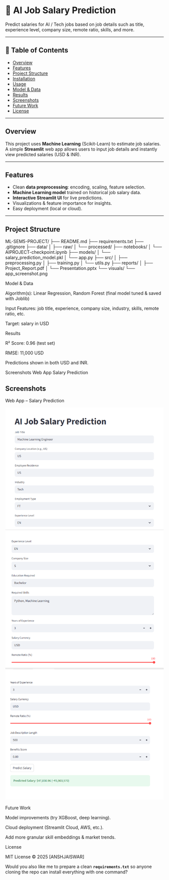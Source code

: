 # 🧠 AI Job Salary Prediction

Predict salaries for AI / Tech jobs based on job details such as title, experience level, company size, remote ratio, skills, and more.

---

## 📑 Table of Contents
- [Overview](#overview)
- [Features](#features)
- [Project Structure](#project-structure)
- [Installation](#installation)
- [Usage](#usage)
- [Model & Data](#model--data)
- [Results](#results)
- [Screenshots](#screenshots)
- [Future Work](#future-work)
- [License](#license)

---

## Overview
This project uses **Machine Learning** (Scikit-Learn) to estimate job salaries.  
A simple **Streamlit** web app allows users to input job details and instantly view predicted salaries (USD & INR).


---

## Features
- Clean **data preprocessing**: encoding, scaling, feature selection.
- **Machine Learning model** trained on historical job salary data.
- **Interactive Streamlit UI** for live predictions.
- Visualizations & feature importance for insights.
- Easy deployment (local or cloud).

---

## Project Structure
ML-SEM5-PROJECT/
├── README.md
├── requirements.txt
├── .gitignore
├── data/
│   ├── raw/
│   └── processed/
├── notebooks/
│   └── AIPROJECT-checkpoint.ipynb
├── models/
│   └── salary_prediction_model.pkl
│   └── app.py
├── src/
│   ├── preprocessing.py
│   ├── training.py
│   └── utils.py
├── reports/
│   ├── Project_Report.pdf
│   └── Presentation.pptx
└── visuals/
    └── app_screenshot.png

Model & Data

Algorithm(s): Linear Regression, Random Forest (final model tuned & saved with Joblib)

Input Features: job title, experience, company size, industry, skills, remote ratio, etc.

Target: salary in USD

Results

R² Score: 0.96 (test set)

RMSE: 11,000 USD

Predictions shown in both USD and INR.

Screenshots
Web App	Salary Prediction
## Screenshots  
Web App – Salary Prediction  

![App Screenshot](visuals/screenshot_233243.png)
![App Screenshot](visuals/screenshot_233333.png)
![App Screenshot](visuals/screenshot_233403.png)


	
Future Work

Model improvements (try XGBoost, deep learning).

Cloud deployment (Streamlit Cloud, AWS, etc.).

Add more granular skill embeddings & market trends.

License

MIT License © 2025 [ANSHJAISWAR]


Would you also like me to prepare a clean **`requirements.txt`** so anyone cloning the repo can install everything with one command?




